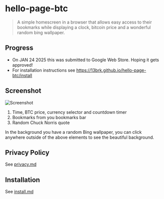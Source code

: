 # hello-page-btc

 > A simple homescreen in a browser that allows easy access to their bookmarks while displaying a clock, bitcoin price and a wonderful random bing wallpaper.

## Progress

- On JAN 24 2025 this was submitted to Google Web Store. Hoping it gets approved!
- For installation instructions see https://13brk.github.io/hello-page-btc/install

## Screenshot

![Screenshot](media/screenshot.png)

1. Time, BTC price, currency selector and countdown timer
2. Bookmarks from you bookmarks bar
3. Random Chuck Norris quote

In the background you have a random Bing wallpaper, you can click anywhere outside of the above elements to see the beautiful background.

## Privacy Policy

See [privacy.md](privacy.md)

## Installation

See [install.md](install.md)


